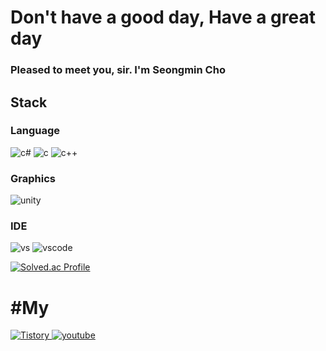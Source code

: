 # Don't have a good day, Have a great day

### Pleased to meet you, sir. I'm Seongmin Cho


## Stack

### Language
![c#](https://img.shields.io/badge/C%23-239120?style=for-the-badge&logo=c-sharp&logoColor=white) ![c](https://img.shields.io/badge/C-00599C?style=for-the-badge&logo=c&logoColor=white)
![c++](https://img.shields.io/badge/C%2B%2B-00599C?style=for-the-badge&logo=c%2B%2B&logoColor=white) 
### Graphics
![unity](https://img.shields.io/badge/Unity-100000?style=for-the-badge&logo=unity&logoColor=white)
### IDE
![vs](https://img.shields.io/badge/Visual_Studio-5C2D91?style=for-the-badge&logo=visual%20studio&logoColor=white) ![vscode](https://img.shields.io/badge/Visual_Studio_Code-0078D4?style=for-the-badge&logo=visual%20studio%20code&logoColor=white)

[![Solved.ac Profile](http://mazassumnida.wtf/api/v2/generate_badge?boj=ss662717)](https://solved.ac/ss662717/)<br>

# #My
<a href = "https://ch5saeng.tistory.com/"><img alt="Tistory" src ="https://img.shields.io/badge/tistory-000000.svg?&style=for-the-badge&logo=tistory&logoColor=white"/>
</a> <a href = "https://youtube.com/@seongmincho1315?si=fwW9LEXCOeEQnKR2"><img alt="youtube" src ="https://img.shields.io/badge/youtube-FF0000.svg?&style=for-the-badge&logo=youtube&logoColor=white"/>

